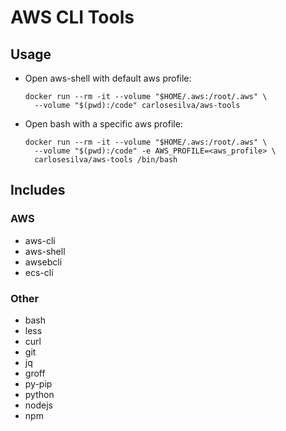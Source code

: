 # AWS CLI Tools

## Usage

- Open aws-shell with default aws profile:

  ```
  docker run --rm -it --volume "$HOME/.aws:/root/.aws" \
    --volume "$(pwd):/code" carlosesilva/aws-tools
  ```

- Open bash with a specific aws profile:

  ```
  docker run --rm -it --volume "$HOME/.aws:/root/.aws" \
    --volume "$(pwd):/code" -e AWS_PROFILE=<aws_profile> \
    carlosesilva/aws-tools /bin/bash
  ```

## Includes

### AWS

- aws-cli
- aws-shell
- awsebcli
- ecs-cli

### Other

- bash
- less
- curl
- git
- jq
- groff
- py-pip
- python
- nodejs
- npm
